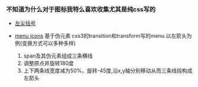 ### 不知道为什么对于图标我特么喜欢收集尤其是纯css写的
- [左尖括号][1]
- [menu icons][2] 基于伪元素 css3的transition和transform写的menu.以左箭头为例(变换方式可以多种多样)
    1. span及其伪元素组成三条横线
    2. 调整原点并旋转180度
    3. 上下两条线宽度减为50%，旋转-45度,沿x,y轴分别移动从而三条线段构成左箭头
    

  [1]: http://jsfiddle.net/NancyChan/z2pmqz4r/1/
  [2]: http://callmenick.com/_development/css-hamburger-menu-icons/